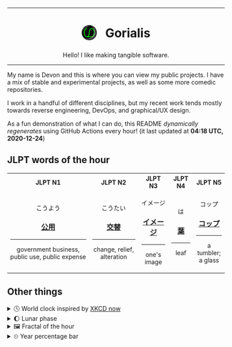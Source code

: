 ***

<h1 align="center">
<sub>
    <img src="readme/resources/avatar.png" height="36">
</sub>
&nbsp;
Gorialis
</h1>
<p align="center">
Hello! I like making tangible software.
</p>

***

My name is Devon and this is where you can view my public projects. I have a mix of stable and experimental projects, as well as some more comedic repositories.

I work in a handful of different disciplines, but my recent work tends mostly towards reverse engineering, DevOps, and graphical/UX design.

As a fun demonstration of what I can do, this README *dynamically regenerates* using GitHub Actions every hour! (it last updated at **04:18 UTC, 2020-12-24**)

<h2>JLPT words of the hour</h2>
<table>
    <tr>
        <th>JLPT N1</th>
        <th>JLPT N2</th>
        <th>JLPT N3</th>
        <th>JLPT N4</th>
        <th>JLPT N5</th>
    </tr>
    <tr>
        <td>
            <p align="center">こうよう</p>
            <h3 align="center"><b><a href="https://jisho.org/search/%E5%85%AC%E7%94%A8">公用</a></b></h3>
            <hr>
            <p align="center">government business,<wbr> public use,<wbr> public expense</p>
        </td>
        <td>
            <p align="center">こうたい</p>
            <h3 align="center"><b><a href="https://jisho.org/search/%E4%BA%A4%E6%9B%BF">交替</a></b></h3>
            <hr>
            <p align="center">change,<wbr> relief,<wbr> alteration</p>
        </td>
        <td>
            <p align="center">イメージ</p>
            <h3 align="center"><b><a href="https://jisho.org/search/%E3%82%A4%E3%83%A1%E3%83%BC%E3%82%B8">イメージ</a></b></h3>
            <hr>
            <p align="center">one's image</p>
        </td>
        <td>
            <p align="center">は</p>
            <h3 align="center"><b><a href="https://jisho.org/search/%E8%91%89">葉</a></b></h3>
            <hr>
            <p align="center">leaf</p>
        </td>
        <td>
            <p align="center">コップ</p>
            <h3 align="center"><b><a href="https://jisho.org/search/%E3%82%B3%E3%83%83%E3%83%97">コップ</a></b></h3>
            <hr>
            <p align="center">a tumbler;<br> a glass</p>
        </td>
    </tr>
</table>

<h2>Other things</h2>
<details>
<summary>🕓  World clock inspired by <a href="https://xkcd.com/now">XKCD now</a></summary>

> <img src="generated/now.png" width="512">

</details>
<details>
<summary>🌔 Lunar phase</summary>

The moon is approximately 34.22% through its phase (Waxing Gibbous).

</details>
<details>
<summary>&#x1f5bc; Fractal of the hour</summary>

> <img src="generated/fractal.png" width="512">

</details>
<details>
<summary>&#x23f2; Year percentage bar</summary>
<pre><code>2020 [███████████████████▁] 97.86%</code></pre>
</details>
